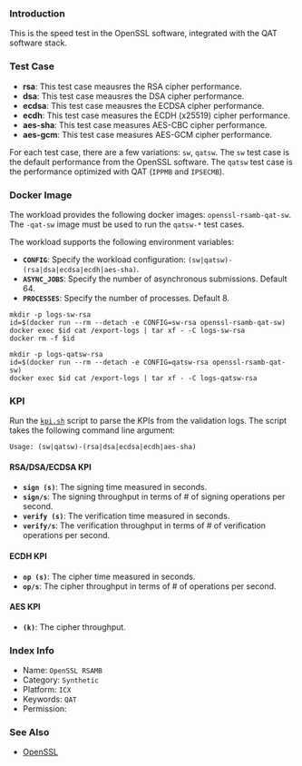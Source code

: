 
### Introduction

This is the speed test in the OpenSSL software, integrated with the QAT software stack. 

### Test Case

- **rsa**: This test case meausres the RSA cipher performance.  
- **dsa**: This test case meausres the DSA cipher performance.  
- **ecdsa**: This test case meausres the ECDSA cipher performance.  
- **ecdh**: This test case measures the ECDH (x25519) cipher performance.  
- **aes-sha**: This test case measures AES-CBC cipher performance.
- **aes-gcm**: This test case measures AES-GCM cipher performance.  

For each test case, there are a few variations: `sw`, `qatsw`. The `sw` test case is the default performance from the OpenSSL software. The `qatsw` test case is the performance optimized with QAT (`IPPMB` and `IPSECMB`).

### Docker Image

The workload provides the following docker images: `openssl-rsamb-qat-sw`. The `-qat-sw` image must be used to run the `qatsw-*` test cases.

The workload supports the following environment variables:  
- **`CONFIG`**: Specify the workload configuration: `(sw|qatsw)-(rsa|dsa|ecdsa|ecdh|aes-sha)`.  
- **`ASYNC_JOBS`**: Specify the number of asynchronous submissions. Default 64.  
- **`PROCESSES`**: Specify the number of processes. Default 8.  

```
mkdir -p logs-sw-rsa
id=$(docker run --rm --detach -e CONFIG=sw-rsa openssl-rsamb-qat-sw)
docker exec $id cat /export-logs | tar xf - -C logs-sw-rsa
docker rm -f $id
```

```
mkdir -p logs-qatsw-rsa
id=$(docker run --rm --detach -e CONFIG=qatsw-rsa openssl-rsamb-qat-sw)
docker exec $id cat /export-logs | tar xf - -C logs-qatsw-rsa
```

### KPI

Run the [`kpi.sh`](kpi.sh) script to parse the KPIs from the validation logs. The script takes the following command line argument:  

```
Usage: (sw|qatsw)-(rsa|dsa|ecdsa|ecdh|aes-sha)
```

#### RSA/DSA/ECDSA KPI

- **`sign (s)`**: The signing time measured in seconds.   
- **`sign/s`**: The signing throughput in terms of # of signing operations per second.  
- **`verify (s)`**: The verification time measured in seconds.  
- **`verify/s`**: The verification throughput in terms of # of verification operations per second.  

#### ECDH KPI

- **`op (s)`**: The cipher time measured in seconds. 
- **`op/s`**: The cipher throughput in terms of # of operations per second.  

#### AES KPI

- **`(k)`**: The cipher throughput.  

### Index Info
- Name: `OpenSSL RSAMB`  
- Category: `Synthetic`  
- Platform: `ICX`
- Keywords: `QAT`  
- Permission:

### See Also

- [OpenSSL](https://www.openssl.org)

